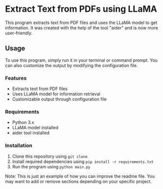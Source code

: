# Extract Text from PDFs using LLaMA

This program extracts text from PDF files and uses the LLaMA model to get information.
It was created with the help of the tool "aider" and is now more user-friendly.

## Usage

To use this program, simply run it in your terminal or command prompt. You can also customize the output by modifying the configuration file.

### Features

* Extracts text from PDF files
* Uses LLaMA model for information retrieval
* Customizable output through configuration file

### Requirements

* Python 3.x
* LLaMA model installed
* aider tool installed

### Installation

1. Clone this repository using `git clone`
2. Install required dependencies using `pip install -r requirements.txt`
3. Run the program using `python main.py`

Note: This is just an example of how you can improve the readme file. You may want to add or remove sections depending on your specific project.
